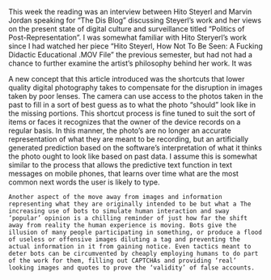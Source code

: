 This week the reading was an interview between Hito Steyerl and Marvin Jordan speaking for “The Dis Blog” discussing Steyerl’s work and her views on the present state of digital culture and surveillance titled “Politics of Post-Representation”.  I was somewhat familiar with Hito Steryerl’s work since I had watched her piece “Hito Steyerl, How Not To Be Seen: A Fucking Didactic Educational .MOV File” the previous semester, but had not had a chance to further examine the artist’s philosophy behind her work. It was 

 A new concept that this article introduced was the shortcuts that lower quality digital photography takes to compensate for the disruption in images taken by poor lenses. The camera can use access to the photos taken in the past to fill in a sort of best guess as to what the photo “should” look like in the missing portions. This shortcut process is fine tuned to suit the sort of items or faces it recognizes that the owner of the device records on a regular basis. In this manner, the photo’s are no longer an accurate representation of what they are meant to be recording, but an artificially generated prediction based on the software’s interpretation of what it thinks the photo ought to look like based on past data. I assume this is somewhat similar to the process that allows the predictive text function in text messages on mobile phones, that learns over time what are the most common next words the user is likely to type.

	Another aspect of the move away from images and information representing what they are originally intended to be but what a The increasing use of bots to simulate human interaction and sway ‘popular’ opinion is a chilling reminder of just how far the shift away from reality the human experience is moving. Bots give the illusion of many people participating in something, or produce a flood of useless or offensive images diluting a tag and preventing the actual information in it from gaining notice. Even tactics meant to deter bots can be circumvented by cheaply employing humans to do part of the work for them, filling out CAPTCHAs and providing ‘real’ looking images and quotes to prove the ‘validity’ of false accounts.
